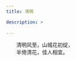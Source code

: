 ```yaml
---
title: 清明

description: >
   
---
```



&#160; &#160; &#160; &#160;清明风至，山城花初绽，  
&#160; &#160; &#160; &#160;半倚清花，佳人相宜。